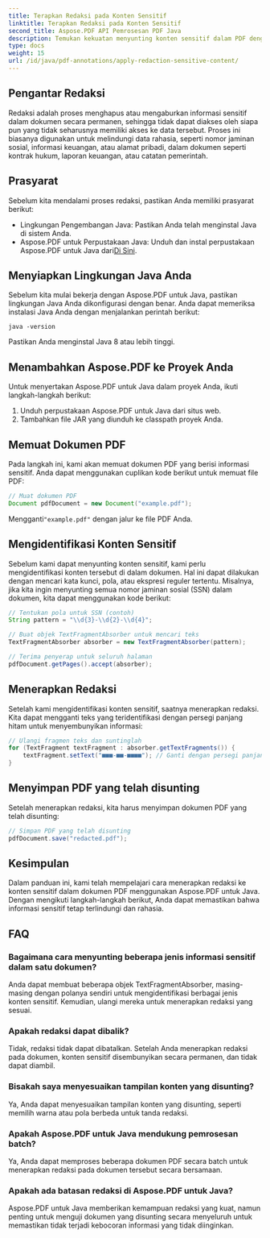 ```yaml
---
title: Terapkan Redaksi pada Konten Sensitif
linktitle: Terapkan Redaksi pada Konten Sensitif
second_title: Aspose.PDF API Pemrosesan PDF Java
description: Temukan kekuatan menyunting konten sensitif dalam PDF dengan Aspose.PDF untuk Java.
type: docs
weight: 15
url: /id/java/pdf-annotations/apply-redaction-sensitive-content/
---
```


## Pengantar Redaksi

Redaksi adalah proses menghapus atau mengaburkan informasi sensitif dalam dokumen secara permanen, sehingga tidak dapat diakses oleh siapa pun yang tidak seharusnya memiliki akses ke data tersebut. Proses ini biasanya digunakan untuk melindungi data rahasia, seperti nomor jaminan sosial, informasi keuangan, atau alamat pribadi, dalam dokumen seperti kontrak hukum, laporan keuangan, atau catatan pemerintah.

## Prasyarat

Sebelum kita mendalami proses redaksi, pastikan Anda memiliki prasyarat berikut:

- Lingkungan Pengembangan Java: Pastikan Anda telah menginstal Java di sistem Anda.
-  Aspose.PDF untuk Perpustakaan Java: Unduh dan instal perpustakaan Aspose.PDF untuk Java dari[Di Sini](https://releases.aspose.com/pdf/java/).


## Menyiapkan Lingkungan Java Anda

Sebelum kita mulai bekerja dengan Aspose.PDF untuk Java, pastikan lingkungan Java Anda dikonfigurasi dengan benar. Anda dapat memeriksa instalasi Java Anda dengan menjalankan perintah berikut:

```java -version```

Pastikan Anda menginstal Java 8 atau lebih tinggi.

## Menambahkan Aspose.PDF ke Proyek Anda

Untuk menyertakan Aspose.PDF untuk Java dalam proyek Anda, ikuti langkah-langkah berikut:

1. Unduh perpustakaan Aspose.PDF untuk Java dari situs web.
2. Tambahkan file JAR yang diunduh ke classpath proyek Anda.

## Memuat Dokumen PDF

Pada langkah ini, kami akan memuat dokumen PDF yang berisi informasi sensitif. Anda dapat menggunakan cuplikan kode berikut untuk memuat file PDF:

```java
// Muat dokumen PDF
Document pdfDocument = new Document("example.pdf");
```

 Mengganti`"example.pdf"` dengan jalur ke file PDF Anda.

## Mengidentifikasi Konten Sensitif

Sebelum kami dapat menyunting konten sensitif, kami perlu mengidentifikasi konten tersebut di dalam dokumen. Hal ini dapat dilakukan dengan mencari kata kunci, pola, atau ekspresi reguler tertentu. Misalnya, jika kita ingin menyunting semua nomor jaminan sosial (SSN) dalam dokumen, kita dapat menggunakan kode berikut:

```java
// Tentukan pola untuk SSN (contoh)
String pattern = "\\d{3}-\\d{2}-\\d{4}";

// Buat objek TextFragmentAbsorber untuk mencari teks
TextFragmentAbsorber absorber = new TextFragmentAbsorber(pattern);

// Terima penyerap untuk seluruh halaman
pdfDocument.getPages().accept(absorber);
```

## Menerapkan Redaksi

Setelah kami mengidentifikasi konten sensitif, saatnya menerapkan redaksi. Kita dapat mengganti teks yang teridentifikasi dengan persegi panjang hitam untuk menyembunyikan informasi:

```java
// Ulangi fragmen teks dan suntinglah
for (TextFragment textFragment : absorber.getTextFragments()) {
    textFragment.setText("■■■-■■-■■■■"); // Ganti dengan persegi panjang hitam
}
```

## Menyimpan PDF yang telah disunting

Setelah menerapkan redaksi, kita harus menyimpan dokumen PDF yang telah disunting:

```java
// Simpan PDF yang telah disunting
pdfDocument.save("redacted.pdf");
```

## Kesimpulan

Dalam panduan ini, kami telah mempelajari cara menerapkan redaksi ke konten sensitif dalam dokumen PDF menggunakan Aspose.PDF untuk Java. Dengan mengikuti langkah-langkah berikut, Anda dapat memastikan bahwa informasi sensitif tetap terlindungi dan rahasia.

## FAQ

### Bagaimana cara menyunting beberapa jenis informasi sensitif dalam satu dokumen?

Anda dapat membuat beberapa objek TextFragmentAbsorber, masing-masing dengan polanya sendiri untuk mengidentifikasi berbagai jenis konten sensitif. Kemudian, ulangi mereka untuk menerapkan redaksi yang sesuai.

### Apakah redaksi dapat dibalik?

Tidak, redaksi tidak dapat dibatalkan. Setelah Anda menerapkan redaksi pada dokumen, konten sensitif disembunyikan secara permanen, dan tidak dapat diambil.

### Bisakah saya menyesuaikan tampilan konten yang disunting?

Ya, Anda dapat menyesuaikan tampilan konten yang disunting, seperti memilih warna atau pola berbeda untuk tanda redaksi.

### Apakah Aspose.PDF untuk Java mendukung pemrosesan batch?

Ya, Anda dapat memproses beberapa dokumen PDF secara batch untuk menerapkan redaksi pada dokumen tersebut secara bersamaan.

### Apakah ada batasan redaksi di Aspose.PDF untuk Java?

Aspose.PDF untuk Java memberikan kemampuan redaksi yang kuat, namun penting untuk menguji dokumen yang disunting secara menyeluruh untuk memastikan tidak terjadi kebocoran informasi yang tidak diinginkan.